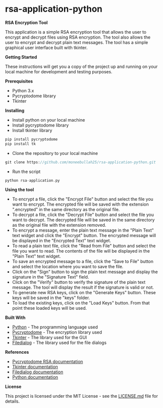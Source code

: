 # rsa-application-python
**RSA Encryption Tool**

This application is a simple RSA encryption tool that allows the user to encrypt and decrypt files using RSA encryption. The tool also allows the user to encrypt and decrypt plain text messages. The tool has a simple graphical user interface built with tkinter.

**Getting Started**

These instructions will get you a copy of the project up and running on your local machine for development and testing purposes.

**Prerequisites**

- Python 3.x
- Pycryptodome library
- Tkinter

**Installing**

- Install python on your local machine
- Install pycryptodome library
- Install tkinter library

```c
pip install pycryptodome
pip install tk
```

- Clone the repository to your local machine

```c
git clone https://github.com/moneebullah25/rsa-application-python.git
```

- Run the script

```c
python rsa-application.py 
```

**Using the tool**

- To encrypt a file, click the "Encrypt File" button and select the file you want to encrypt. The encrypted file will be saved with the extension ".encrypted" in the same directory as the original file.
- To decrypt a file, click the "Decrypt File" button and select the file you want to decrypt. The decrypted file will be saved in the same directory as the original file with the extension removed.
- To encrypt a message, enter the plain text message in the "Plain Text" text widget and click the "Encrypt" button. The encrypted message will be displayed in the "Encrypted Text" text widget.
- To read a plain text file, click the "Read from File" button and select the file you want to read. The contents of the file will be displayed in the "Plain Text" text widget.
- To save an encrypted message to a file, click the "Save to File" button and select the location where you want to save the file.
- Click on the "Sign" button to sign the plain text message and display the signature in the "Signature Text" field.
- Click on the "Verify" button to verify the signature of the plain text message. The tool will display the result if the signature is valid or not.
- To generate new RSA keys, click on the "Generate Keys" button. These keys will be saved in the "keys" folder.
- To load the existing keys, click on the "Load Keys" button. From that point these loaded keys will be used.

**Built With**

- [Python](https://www.python.org/) - The programming language used
- [Pycryptodome](https://pycryptodome.org/en/latest/src/introduction.html) - The encryption library used
- [Tkinter](https://docs.python.org/3/library/tk.html) - The library used for the GUI
- [Filedialog](https://docs.python.org/3/library/tkinter.filedialog.html) - The library used for the file dialogs

**References**

- [Pycryptodome RSA documentation](https://pycryptodome.org/en/latest/src/public_key/rsa.html)
- [Tkinter documentation](https://docs.python.org/3/library/tk.html)
- [Filedialog documentation](https://docs.python.org/3/library/tkinter.filedialog.html)
- [Python documentation](https://docs.python.org/3/)

**License**

This project is licensed under the MIT License - see the [LICENSE.md](https://chat.openai.com/chat/LICENSE.md) file for details.
